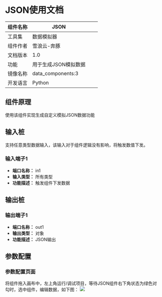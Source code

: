 # JSON使用文档
| 组件名称 | JSON |  |  |
| --- | --- | --- | --- |
| 工具集 | 数据模拟器|  |  |
| 组件作者 | 雪浪云-奔豚 |  |  |
| 文档版本 | 1.0 |  |  |
| 功能 | 用于生成JSON模拟数据 |  |  |
| 镜像名称 | data_components:3 |  |  |
| 开发语言 | Python |  |  |

## 组件原理
使用该组件实现生成自定义模拟JSON数据功能

## 输入桩
支持任意类型数据输入，该输入对于组件逻辑没有影响，将触发数值下发。

### 输入端子1

- **端口名称：** in1
- **输入类型：** 所有类型
- **功能描述：** 触发组件下发数据

## 输出桩

### 输出端子1

- **端口名称：** out1
- **输出类型：** 对象
- **功能描述：** JSON输出

## 参数配置
### 参数配置页面
将组件拖入画布中，左上角运行/调试项目，等待JSON组件右下角状态为绿色对勾时，选中组件，编辑数据，如下图：
![](./img/JSON.png)
